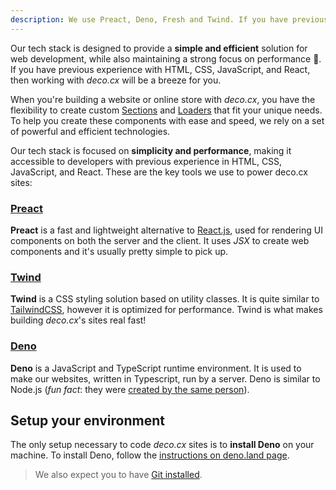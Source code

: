 ```yaml
---
description: We use Preact, Deno, Fresh and Twind. If you have previous experience with HTML, CSS, JavaScript, and React, then working with deco.cx will be a breeze for you.
---
```


Our tech stack is designed to provide a **simple and efficient** solution for
web development, while also maintaining a strong focus on performance 🚀. If you
have previous experience with HTML, CSS, JavaScript, and React, then working
with _deco.cx_ will be a breeze for you.

When you're building a website or online store with _deco.cx_, you have the
flexibility to create custom
[Sections](/docs/en/concepts/section) and
[Loaders](/docs/en/concepts/loader) that fit your unique
needs. To help you create these components with ease and speed, we rely on a set
of powerful and efficient technologies.

Our tech stack is focused on **simplicity and performance**, making it
accessible to developers with previous experience in HTML, CSS, JavaScript, and
React. These are the key tools we use to power deco.cx sites:

### [Preact](https://preactjs.com/ "https://preactjs.com/")

**Preact** is a fast and lightweight alternative to
[React.js](https://reactjs.org/ "https://reactjs.org/"), used for rendering UI
components on both the server and the client. It uses _JSX_ to create web
components and it's usually pretty simple to pick up.

### [Twind](https://twind.style/ "https://twind.style/")

**Twind** is a CSS styling solution based on utility classes. It is quite
similar to [TailwindCSS](https://tailwindcss.com/ "https://tailwindcss.com/"),
however it is optimized for performance. Twind is what makes building
_deco.cx_'s sites real fast!

### [Deno](https://deno.com/deploy "https://deno.com/deploy")

**Deno** is a JavaScript and TypeScript runtime environment. It is used to make
our websites, written in Typescript, run by a server. Deno is similar to Node.js
(_fun fact_: they were
[created by the same person](https://www.youtube.com/watch?v=M3BM9TB-8yA "https://www.youtube.com/watch?v=M3BM9TB-8yA")).

## Setup your environment

The only setup necessary to code _deco.cx_ sites is to **install Deno** on your
machine. To install Deno, follow the
[instructions on deno.land page](https://deno.land/manual/getting_started/installation "https://deno.land/manual/getting_started/installation").

> We also expect you to have
> [Git installed](https://github.com/git-guides/install-git).
